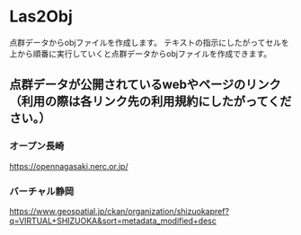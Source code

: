# Las2Obj
点群データからobjファイルを作成します。
テキストの指示にしたがってセルを上から順番に実行していくと点群データからobjファイルを作成できます。

## 点群データが公開されているwebやページのリンク（利用の際は各リンク先の利用規約にしたがってください。）
### オープン長崎
https://opennagasaki.nerc.or.jp/
### バーチャル静岡
https://www.geospatial.jp/ckan/organization/shizuokapref?q=VIRTUAL+SHIZUOKA&sort=metadata_modified+desc

